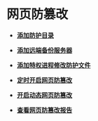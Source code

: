# 网页防篡改<a name="hss_01_0153"></a>

-   **[添加防护目录](添加防护目录.md)**  

-   **[添加远端备份服务器](添加远端备份服务器.md)**  

-   **[添加特权进程修改防护文件](添加特权进程修改防护文件.md)**  

-   **[定时开启网页防篡改](定时开启网页防篡改.md)**  

-   **[开启动态网页防篡改](开启动态网页防篡改.md)**  

-   **[查看网页防篡改报告](查看网页防篡改报告.md)**  


